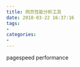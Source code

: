 ```yaml
---
title: 网页性能分析工具
date: 2018-03-22 16:37:16
tags:
-
categories:
-
---
```



<!-- more -->
pagespeed
performance
